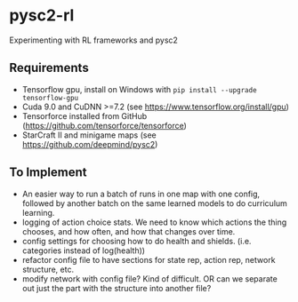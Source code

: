 # pysc2-rl
Experimenting with RL frameworks and pysc2

## Requirements
* Tensorflow gpu, install on Windows with `pip install --upgrade tensorflow-gpu`
* Cuda 9.0 and CuDNN >=7.2 (see https://www.tensorflow.org/install/gpu)
* Tensorforce installed from GitHub (https://github.com/tensorforce/tensorforce)
* StarCraft II and minigame maps (see https://github.com/deepmind/pysc2)

## To Implement

* An easier way to run a batch of runs in one map with one config, followed by another batch on the same learned models to do curriculum learning.
* logging of action choice stats. We need to know which actions the thing chooses, and how often, and how that changes over time.
* config settings for choosing how to do health and shields. (i.e. categories instead of log(health))
* refactor config file to have sections for state rep, action rep, network structure, etc.
* modify network with config file? Kind of difficult. OR can we separate out just the part with the structure into another file?
